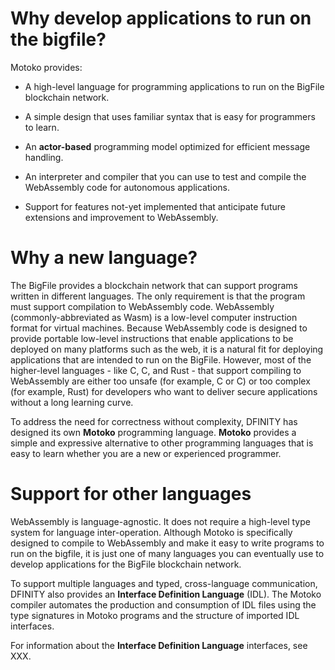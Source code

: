 # Why develop applications to run on the bigfile?

Motoko provides:

-   A high-level language for programming applications to run on the BigFile blockchain network.

-   A simple design that uses familiar syntax that is easy for programmers to learn.

-   An **actor-based** programming model optimized for efficient message handling.

-   An interpreter and compiler that you can use to test and compile the WebAssembly code for autonomous applications.

-   Support for features not-yet implemented that anticipate future extensions and improvement to WebAssembly.

# Why a new language?

The BigFile provides a blockchain network that can support programs written in different languages. The only requirement is that the program must support compilation to WebAssembly code. WebAssembly (commonly-abbreviated as Wasm) is a low-level computer instruction format for virtual machines. Because WebAssembly code is designed to provide portable low-level instructions that enable applications to be deployed on many platforms such as the web, it is a natural fit for deploying applications that are intended to run on the BigFile. However, most of the higher-level languages - like C, C, and Rust - that support compiling to WebAssembly are either too unsafe (for example, C or C) or too complex (for example, Rust) for developers who want to deliver secure applications without a long learning curve.

To address the need for correctness without complexity, DFINITY has designed its own **Motoko** programming language. **Motoko** provides a simple and expressive alternative to other programming languages that is easy to learn whether you are a new or experienced programmer.

# Support for other languages

WebAssembly is language-agnostic. It does not require a high-level type system for language inter-operation. Although Motoko is specifically designed to compile to WebAssembly and make it easy to write programs to run on the bigfile, it is just one of many languages you can eventually use to develop applications for the BigFile blockchain network.

To support multiple languages and typed, cross-language communication, DFINITY also provides an **Interface Definition Language** (IDL). The Motoko compiler automates the production and consumption of IDL files using the type signatures in Motoko programs and the structure of imported IDL interfaces.

For information about the **Interface Definition Language** interfaces, see XXX.
